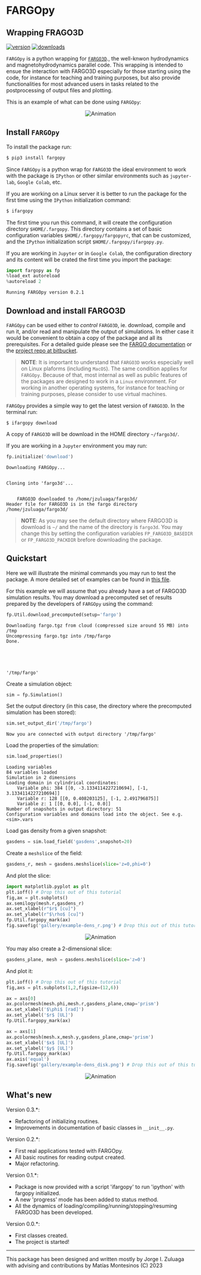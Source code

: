 # FARGOpy
## Wrapping FRAGO3D

<!-- This are visual tags that you may add to your package at the beginning with useful information on your package --> 
[![version](https://img.shields.io/pypi/v/fargopy?color=blue)](https://pypi.org/project/fargopy/)
[![downloads](https://img.shields.io/pypi/dw/fargopy)](https://pypi.org/project/fargopy/)

`FARGOpy` is a python wrapping for [`FARGO3D`](https://fargo3d.bitbucket.io/intro.html)., the well-knwon hydrodynamics and magnetohydrodynamics parallel code. This wrapping is intended to ensue the interaction with FARGO3D especially for those starting using the code, for instance for teaching and training purposes, but also provide functionalities for most advanced users in tasks related to the postprocessing of output files and plotting.

This is an example of what can be done using `FARGOpy`:

<p align="center"><img src="https://github.com/seap-udea/fargopy/blob/main/gallery/fargo-animation.gif?raw=true" alt="Animation""/></p>

## Install `FARGOpy` 

To install the package run:

```bash
$ pip3 install fargopy
```

Since `FARGOpy` is a python wrap for `FARGO3D` the ideal environment to work with the package is `IPython` or other similar environments such as `jupyter-lab`, `Google Colab`, etc. 

If you are working on a Linux server it is better to run the package for the first time using the `IPython` initialization command:

```bash
$ ifargopy
```

The first time you run this command, it will create the configuration directory `$HOME/.fargopy`. This directory contains a set of basic configuration variables `$HOME/.fargopy/fargopyrc`, that can be customized, and the `IPython` initialization script `$HOME/.fargopy/ifargopy.py`.

If you are working in `Jupyter` or in `Google Colab`, the configuration directory and its content will be crated the first time you import the package:


```python
import fargopy as fp
%load_ext autoreload
%autoreload 2
```

    Running FARGOpy version 0.2.1


## Download and install FARGO3D

`FARGOpy` can be used either to *control* `FARGO3D`, ie. download, compile and run it, and/or read and manipulate the output of simulations.  In either case it would be convenient to obtain a copy of the package and all its prerequisites. For a detailed guide please see the [FARGO documentation](https://fargo3d.bitbucket.io/index.html) or the [project repo at bitbucket](https://bitbucket.org/fargo3d/public/src/ae0fcdc67bb7c83aed85fc9a4d4a2d5061324597/?at=release%2Fpublic). 

> **NOTE**: It is important to understand that `FARGO3D` works especially well on Linux plaforms (including `MacOS`). The same condition applies for `FARGOpy`. Because of that, most internal as well as public features of the packages are designed to work in a `Linux` environment. For working in another operating systems, for instance for teaching or training purposes, please consider to use virtual machines.

`FARGOpy` provides a simple way to get the latest version of `FARGO3D`. In the terminal run:

 ```shell
$ ifargopy download
```

A copy of `FARGO3D` will be download in the HOME directory `~/fargo3d/`.

If you are working in a `Jupyter` environment you may run:


```python
fp.initialize('download')
```

    Downloading FARGOpy...


    Cloning into 'fargo3d'...


    	FARGO3D downloaded to /home/jzuluaga/fargo3d/
    Header file for FARGO3D is in the fargo directory /home/jzuluaga/fargo3d/


> **NOTE**: As you may see the default directory where FARGO3D is download is `~/` and the name of the directory is `fargo3d`. You may change this by setting the configuration variables `FP_FARGO3D_BASEDIR` or `FP_FARGO3D_PACKDIR` brefore downloading the package.

## Quickstart

Here we will illustrate the minimal commands you may run to test the package. A more detailed set of examples can be found in [this file](EXAMPLES.md). 

For this example we will assume that you already have a set of FARGO3D simulation results. You may download a precomputed set of results prepared by the developers of `FARGOpy` using the command: 


```python
fp.Util.download_precomputed(setup='fargo')
```

    Downloading fargo.tgz from cloud (compressed size around 55 MB) into /tmp
    Uncompressing fargo.tgz into /tmp/fargo
    Done.





    '/tmp/fargo'



Create a simulation object:


```python
sim = fp.Simulation()
```

Set the output directory (in this case, the directory where the precomputed simulation has been stored):


```python
sim.set_output_dir('/tmp/fargo')
```

    Now you are connected with output directory '/tmp/fargo'


Load the properties of the simulation:


```python
sim.load_properties()
```

    Loading variables
    84 variables loaded
    Simulation in 2 dimensions
    Loading domain in cylindrical coordinates:
    	Variable phi: 384 [[0, -3.1334114227210694], [-1, 3.1334114227210694]]
    	Variable r: 128 [[0, 0.408203125], [-1, 2.491796875]]
    	Variable z: 1 [[0, 0.0], [-1, 0.0]]
    Number of snapshots in output directory: 51
    Configuration variables and domains load into the object. See e.g. <sim>.vars


Load gas density from a given snapshot:


```python
gasdens = sim.load_field('gasdens',snapshot=20)
```

Create a `meshslice` of the field:


```python
gasdens_r, mesh = gasdens.meshslice(slice='z=0,phi=0')
```

And plot the slice:


```python
import matplotlib.pyplot as plt
plt.ioff() # Drop this out of this tutorial
fig,ax = plt.subplots()
ax.semilogy(mesh.r,gasdens_r)
ax.set_xlabel(r"$r$ [cu]")
ax.set_ylabel(r"$\rho$ [cu]")
fp.Util.fargopy_mark(ax)
fig.savefig('gallery/example-dens_r.png') # Drop this out of this tutorial
```

<p align="center"><img src="https://github.com/seap-udea/fargopy/blob/main/gallery/example-dens_r.png?raw=true" alt="Animation""/></p>

You may also create a 2-dimensional slice:


```python
gasdens_plane, mesh = gasdens.meshslice(slice='z=0')
```

And plot it:


```python
plt.ioff() # Drop this out of this tutorial
fig,axs = plt.subplots(1,2,figsize=(12,6))

ax = axs[0]
ax.pcolormesh(mesh.phi,mesh.r,gasdens_plane,cmap='prism')
ax.set_xlabel('$\phi$ [rad]')
ax.set_ylabel('$r$ [UL]')
fp.Util.fargopy_mark(ax)

ax = axs[1]
ax.pcolormesh(mesh.x,mesh.y,gasdens_plane,cmap='prism')
ax.set_xlabel('$x$ [UL]')
ax.set_ylabel('$y$ [UL]')
fp.Util.fargopy_mark(ax)
ax.axis('equal')
fig.savefig('gallery/example-dens_disk.png') # Drop this out of this tutorial
```

<p align="center"><img src="https://github.com/seap-udea/fargopy/blob/main/gallery/example-dens_disk.png?raw=true" alt="Animation""/></p>

## What's new


Version 0.3.*:

- Refactoring of initializing routines.
- Improvements in documentation of basic classes in `__init__.py`.

Version 0.2.*:

- First real applications tested with FARGOpy.
- All basic routines for reading output created.
- Major refactoring. 

Version 0.1.*:

- Package is now provided with a script 'ifargopy' to run 'ipython' with fargopy initialized.
- A new 'progress' mode has been added to status method.
- All the dynamics of loading/compiling/running/stoppìng/resuming FARGO3D has been developed.

Version 0.0.*:

- First classes created.
- The project is started!

------------

This package has been designed and written mostly by Jorge I. Zuluaga with advising and contributions by Matías Montesinos (C) 2023

